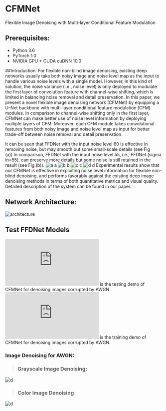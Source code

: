 # CFMNet
 Flexible Image Denoising with Multi-layer Conditional Feature Modulation

## Prerequisites:
* Python 3.6
* PyTorch 1.0
* NVIDIA GPU + CUDA cuDNN 10.0

##Introduction:
For flexible non-blind image denoising, existing deep networks usually take both noisy image and noise level map as the input to handle various noise levels with a single model. However, in this kind of solution, the noise variance (i.e., noise level) is only deployed to modulate the first layer of convolution feature with channel-wise shifting, which is limited in balancing noise removal and detail preservation. In this paper, we present a novel flexible image denoising network (CFMNet) by equipping a U-Net backbone with multi-layer conditional feature modulation (CFM) modules. 
In comparison to channel-wise shifting only in the first layer, CFMNet can make better use of noise level information by deploying multiple layers of CFM. Moreover, each CFM module takes convolutional features from both noisy image and noise level map as input for better trade-off between noise removal and detail preservation. 

It can be seen that FFDNet with the input noise level 60 is effective in removing noise, but may smooth out some small-scale details (see Fig (a)).In comparison, FFDNet with the input noise level 55, i.e., FFDNet (sigma in=55), can preserve more details but some noise is still retained in the result (see Fig.(b)).
![a](http://www.baidu.com/img/bdlogo.gif) a
![b](http://www.baidu.com/img/bdlogo.gif) b
![c](http://www.baidu.com/img/bdlogo.gif) c
![d](http://www.baidu.com/img/bdlogo.gif) d
Experimental results show that our CFMNet is effective in exploiting noise level information for flexible non-blind denoising, and performs favorably against the existing deep image denoising methods in terms of both quantitative metrics and visual quality.
Detailed description of the system can be found in our paper.

## Network Architecture:
![architecture]( https://github.com/dujiazhi/CFMNet/blob/master/figures/CFMNet.png)  
## Test FFDNet Models
![test.py]( https://github.com/dujiazhi/CFMNet/blob/master/test.py) is the testing demo of CFMNet for denoising images corrupted by AWGN.
![train.py]( https://github.com/dujiazhi/CFMNet/blob/master/train.py) is the training demo of CFMNet for denoising images corrupted by AWGN.

### Image Denoising for AWGN:
>### Grayscale Image Denoising:
![d](http://www.baidu.com/img/bdlogo.gif) 

>### Color Image Denoising
![d](http://www.baidu.com/img/bdlogo.gif) 





